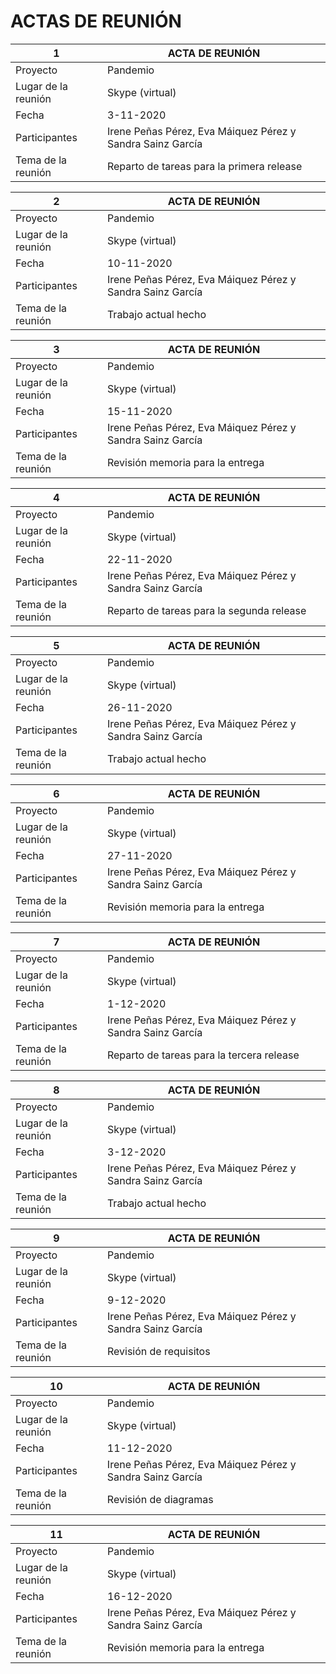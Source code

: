 # ACTAS DE REUNIÓN

|          1          |ACTA DE REUNIÓN                                                           |  
|---------------------|--------------------------------------------------------------------------|  
| Proyecto            | Pandemio                                                                 |
| Lugar de la reunión | Skype (virtual)                                                          |
| Fecha               | 3-11-2020                                                                |   
| Participantes       | Irene Peñas Pérez, Eva Máiquez Pérez y Sandra Sainz García               |
| Tema de la reunión  | Reparto de tareas para la primera release                                |

|          2          |ACTA DE REUNIÓN                                                           |  
|---------------------|--------------------------------------------------------------------------|  
| Proyecto            | Pandemio                                                                 |
| Lugar de la reunión | Skype (virtual)                                                          |
| Fecha               | 10-11-2020                                                               |   
| Participantes       | Irene Peñas Pérez, Eva Máiquez Pérez y Sandra Sainz García               |
| Tema de la reunión  | Trabajo actual hecho                                                     |

|          3          |ACTA DE REUNIÓN                                                           |  
|---------------------|--------------------------------------------------------------------------|  
| Proyecto            | Pandemio                                                                 |
| Lugar de la reunión | Skype (virtual)                                                          |
| Fecha               | 15-11-2020                                                               |   
| Participantes       | Irene Peñas Pérez, Eva Máiquez Pérez y Sandra Sainz García               |
| Tema de la reunión  | Revisión memoria para la entrega                                         |

|          4          |ACTA DE REUNIÓN                                                           |  
|---------------------|--------------------------------------------------------------------------|  
| Proyecto            | Pandemio                                                                 |
| Lugar de la reunión | Skype (virtual)                                                          |
| Fecha               | 22-11-2020                                                               |   
| Participantes       | Irene Peñas Pérez, Eva Máiquez Pérez y Sandra Sainz García               |
| Tema de la reunión  | Reparto de tareas para la segunda release                                |

|          5          |ACTA DE REUNIÓN                                                           |  
|---------------------|--------------------------------------------------------------------------|  
| Proyecto            | Pandemio                                                                 |
| Lugar de la reunión | Skype (virtual)                                                          |
| Fecha               | 26-11-2020                                                               |   
| Participantes       | Irene Peñas Pérez, Eva Máiquez Pérez y Sandra Sainz García               |
| Tema de la reunión  | Trabajo actual hecho                                                     |

|          6          |ACTA DE REUNIÓN                                                           |  
|---------------------|--------------------------------------------------------------------------|  
| Proyecto            | Pandemio                                                                 |
| Lugar de la reunión | Skype (virtual)                                                          |
| Fecha               | 27-11-2020                                                               |   
| Participantes       | Irene Peñas Pérez, Eva Máiquez Pérez y Sandra Sainz García               |
| Tema de la reunión  | Revisión memoria para la entrega                                         |

|          7          |ACTA DE REUNIÓN                                                           |  
|---------------------|--------------------------------------------------------------------------|  
| Proyecto            | Pandemio                                                                 |
| Lugar de la reunión | Skype (virtual)                                                          |
| Fecha               | 1-12-2020                                                                |   
| Participantes       | Irene Peñas Pérez, Eva Máiquez Pérez y Sandra Sainz García               |
| Tema de la reunión  | Reparto de tareas para la tercera release                                |

|          8          |ACTA DE REUNIÓN                                                           |  
|---------------------|--------------------------------------------------------------------------|  
| Proyecto            | Pandemio                                                                 |
| Lugar de la reunión | Skype (virtual)                                                          |
| Fecha               | 3-12-2020                                                                |   
| Participantes       | Irene Peñas Pérez, Eva Máiquez Pérez y Sandra Sainz García               |
| Tema de la reunión  | Trabajo actual hecho                                                     |

|          9          |ACTA DE REUNIÓN                                                           |  
|---------------------|--------------------------------------------------------------------------|  
| Proyecto            | Pandemio                                                                 |
| Lugar de la reunión | Skype (virtual)                                                          |
| Fecha               | 9-12-2020                                                                |   
| Participantes       | Irene Peñas Pérez, Eva Máiquez Pérez y Sandra Sainz García               |
| Tema de la reunión  | Revisión de requisitos                                                   |

|          10          |ACTA DE REUNIÓN                                                          |  
|---------------------|--------------------------------------------------------------------------|  
| Proyecto            | Pandemio                                                                 |
| Lugar de la reunión | Skype (virtual)                                                          |
| Fecha               | 11-12-2020                                                               |   
| Participantes       | Irene Peñas Pérez, Eva Máiquez Pérez y Sandra Sainz García               |
| Tema de la reunión  | Revisión de diagramas                                                    |

|          11         |ACTA DE REUNIÓN                                                           |  
|---------------------|--------------------------------------------------------------------------|  
| Proyecto            | Pandemio                                                                 |
| Lugar de la reunión | Skype (virtual)                                                          |
| Fecha               | 16-12-2020                                                               |   
| Participantes       | Irene Peñas Pérez, Eva Máiquez Pérez y Sandra Sainz García               |
| Tema de la reunión  | Revisión memoria para la entrega                                         |


